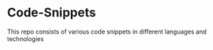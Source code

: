 # Code-Snippets
This repo consists of various code snippets in different languages and technologies 
